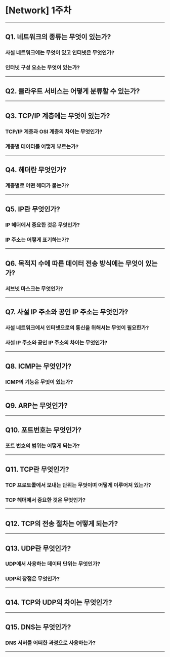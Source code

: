 # [Network] 1주차
---
## Q1. 네트워크의 종류는 무엇이 있는가?
###  사설 네트워크에는 무엇이 있고 인터넷은 무엇인가?
###  인터넷 구성 요소는 무엇이 있는가?
---
## Q2. 클라우트 서비스는 어떻게 분류할 수 있는가?
---
## Q3. TCP/IP 계층에는 무엇이 있는가?
###  TCP/IP 계층과 OSI 계층의 차이는 무엇인가?
###  계층별 데이터를 어떻게 부르는가?
---
## Q4. 헤더란 무엇인가?
###  계층별로 어떤 헤더가 붙는가?
---
## Q5. IP란 무엇인가?
###  IP 헤더에서 중요한 것은 무엇인가?
###  IP 주소는 어떻게 표기하는가?
---
## Q6. 목적지 수에 따른 데이터 전송 방식에는 무엇이 있는가?
###  서브넷 마스크는 무엇인가?
---
## Q7. 사설 IP 주소와 공인 IP 주소는 무엇인가?
###  사설 네트워크에서 인터넷으로의 통신을 위해서는 무엇이 필요한가?
###  사설 IP 주소와 공인 IP 주소의 차이는 무엇인가?
---
## Q8. ICMP는 무엇인가?
###  ICMP의 기능은 무엇이 있는가?
---
## Q9. ARP는 무엇인가?
---
## Q10. 포트번호는 무엇인가?
###  포트 번호의 범위는 어떻게 되는가?
---
## Q11. TCP란 무엇인가?
###  TCP 프로토콜에서 보내는 단위는 무엇이며 어떻게 이루어져 있는가?
###  TCP 헤더에서 중요한 것은 무엇인가?
---
## Q12. TCP의 전송 절차는 어떻게 되는가?
---
## Q13. UDP란 무엇인가?
###  UDP에서 사용하는 데이터 단위는 무엇인가?
###  UDP의 장점은 무엇인가?
---
## Q14. TCP와 UDP의 차이는 무엇인가?
---
## Q15. DNS는 무엇인가?
###  DNS 서버를 어떠한 과정으로 사용하는가?
---
